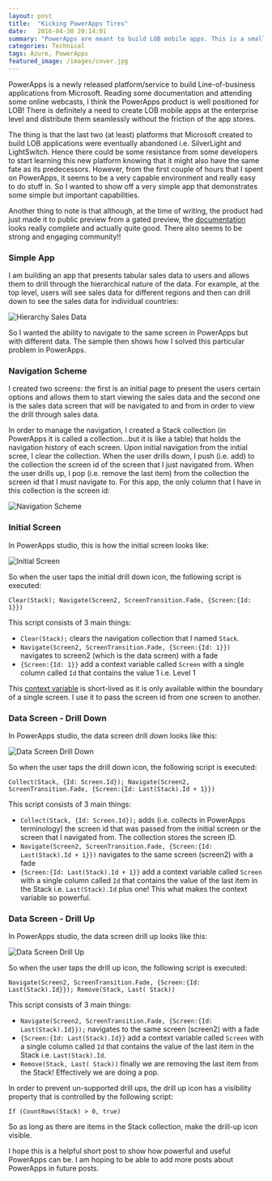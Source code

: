 ```yaml
---
layout: post
title:  "Kicking PowerApps Tires"
date:   2016-04-30 20:14:01
summary: "PowerApps are meant to build LOB mobile apps. This is a small sample to kick its tires"
categories: Technical
tags: Azure, PowerApps
featured_image: /images/cover.jpg
---
```


PowerApps is a newly released platform/service to build Line-of-business applications from Microsoft. Reading some documentation and attending some online webcasts, I think the PowerApps product is well positioned for LOB! There is definitely a need to create LOB mobile apps at the enterprise level and distribute them seamlessly without the friction of the app stores.

The thing is that the last two (at least) platforms that Microsoft created to build LOB applications were eventually abandoned i.e. SilverLight and LightSwitch. Hence there could be some resistance from some developers to start learning this new platform knowing that it might also have the same fate as its predecessors. However, from the first couple of hours that I spent on PowerApps, it seems to be a very capable environment and really easy to do stuff in. So I wanted to show off a very simple app that demonstrates some simple but important capabilities. 

Another thing to note is that although, at the time of writing, the product had just made it to public preview from a gated preview, the [documentation](https://powerapps.microsoft.com/en-us/tutorials/getting-started/) looks really complete and actually quite good. There also seems to be strong and engaging community!!
 
### Simple App

I am building an app that presents tabular sales data to users and allows them to drill through the hierarchical nature of the data. For example, at the top level, users will see sales data for different regions and then can drill down to see the sales data for individual countries:

![Hierarchy Sales Data](http://i.imgur.com/Lz0ydEr.png)

So I wanted the ability to navigate to the same screen in PowerApps but with different data. The sample then shows how I solved this particular problem in PowerApps.

### Navigation Scheme

I created two screens: the first is an initial page to present the users certain options and allows them to start viewing the sales data and the second one is the sales data screen that will be navigated to and from in order to view the drill through sales data.

In order to manage the navigation, I created a Stack collection (in PowerApps it is called a collection...but it is like a table) that holds the navigation history of each screen. Upon initial navigation from the initial scree, I clear the collection. When the user drills down, I push (i.e. add) to the collection the screen id of the screen that I just navigated from. When the user drills up, I pop (i.e. remove the last item) from the collection the screen id that I must navigate to. For this app, the only column that I have in this collection is the screen id:

![Navigation Scheme](http://i.imgur.com/Ky1EmUL.png)
  
### Initial Screen

In PowerApps studio, this is how the initial screen looks like:

![Initial Screen](http://i.imgur.com/XKmqkp5.png)

So when the user taps the initial drill down icon, the following script is executed:

```
Clear(Stack); Navigate(Screen2, ScreenTransition.Fade, {Screen:{Id: 1}})
```

This script consists of 3 main things:

- `Clear(Stack);` clears the navigation collection that I named `Stack`.
- `Navigate(Screen2, ScreenTransition.Fade, {Screen:{Id: 1}})` navigates to screen2 (which is the data screen) with a fade
- `{Screen:{Id: 1}}` add a context variable called `Screen` with a single column called `Id` that contains the value 1 i.e. Level 1   

This [context variable](https://powerapps.microsoft.com/en-us/tutorials/function-updatecontext/) is short-lived as it is only available within the boundary of a single screen. I use it to pass the screen id from one screen to another.

### Data Screen - Drill Down

In PowerApps studio, the data screen drill down looks like this:

![Data Screen Drill Down](http://i.imgur.com/qnQjFwz.png)

So when the user taps the drill down icon, the following script is executed:

```
Collect(Stack, {Id: Screen.Id}); Navigate(Screen2, ScreenTransition.Fade, {Screen:{Id: Last(Stack).Id + 1}})
```

This script consists of 3 main things:

- `Collect(Stack, {Id: Screen.Id});` adds (i.e. collects in PowerApps terminology) the screen id that was passed from the initial screen or the screen that I navigated from. The collection stores the screen ID. 
- `Navigate(Screen2, ScreenTransition.Fade, {Screen:{Id: Last(Stack).Id + 1}})` navigates to the same screen (screen2) with a fade
- `{Screen:{Id: Last(Stack).Id + 1}}` add a context variable called `Screen` with a single column called `Id` that contains the value of the last item in the Stack i.e. `Last(Stack).Id` plus one! This what makes the context variable so powerful.   

### Data Screen - Drill Up

In PowerApps studio, the data screen drill up looks like this:

![Data Screen Drill Up](http://i.imgur.com/S1buIWP.png)

So when the user taps the drill up icon, the following script is executed:

```
Navigate(Screen2, ScreenTransition.Fade, {Screen:{Id: Last(Stack).Id}}); Remove(Stack, Last( Stack))
```

This script consists of 3 main things:

- `Navigate(Screen2, ScreenTransition.Fade, {Screen:{Id: Last(Stack).Id}});` navigates to the same screen (screen2) with a fade
- `{Screen:{Id: Last(Stack).Id}}` add a context variable called `Screen` with a single column called `Id` that contains the value of the last item in the Stack i.e. `Last(Stack).Id`. 
- `Remove(Stack, Last( Stack))` finally we are removing the last item from the Stack! Effectively we are doing a pop.   

In order to prevent un-supported drill ups, the drill up icon has a visibility property that is controlled by the following script:

```
If (CountRows(Stack) > 0, true)
```  

So as long as there are items in the Stack collection, make the drill-up icon visible. 

I hope this is a helpful short post to show how powerful and useful PowerApps can be. I am hoping to be able to add more posts about PowerApps in future posts.
